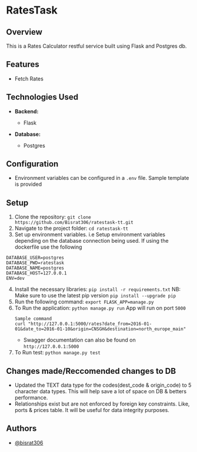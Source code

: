 
# RatesTask 

## Overview

This is a Rates Calculator restful service built using Flask and Postgres db.

## Features

- Fetch Rates

## Technologies Used

- **Backend:**
  - Flask

- **Database:**
  - Postgres

## Configuration

- Environment variables can be configured in a `.env` file.  Sample template is provided 

## Setup

1. Clone the repository: `git clone https://github.com/Bisrat306/ratestask-tt.git`
2. Navigate to the project folder: `cd ratestask-tt`
3. Set up environment variables.
i.e Setup environment variables depending on the database connection being used. If using the dockerfile use the following 

```
DATABASE_USER=postgres
DATABASE_PWD=ratestask
DATABASE_NAME=postgres
DATABASE_HOST=127.0.0.1
ENV=dev
```
4. Install the necessary libraries: `pip install -r requirements.txt` 
    NB: Make sure to use the latest pip version `pip install --upgrade pip`
5. Run the following command: `export FLASK_APP=manage.py`
6. To Run the application: `python manage.py run` App will run on port `5000` 
    ```
    Sample command
    curl "http://127.0.0.1:5000/rates?date_from=2016-01-01&date_to=2016-01-10&origin=CNSGH&destination=north_europe_main"
    ```
    - Swagger documentation can also be found on `http://127.0.0.1:5000`
7. To Run test: `python manage.py test` 

## Changes made/Reccomended changes to DB
- Updated the TEXT data type for the codes(dest_code & origin_code) to 5 character data types. This will help save a lot of space on DB & betters performance. 
- Relationships exist but are not enforced by foreign key constraints. Like, ports & prices table. It will be useful for data integrity purposes.
 
## Authors

- [@bisrat306](https://www.github.com/bisrat306)
